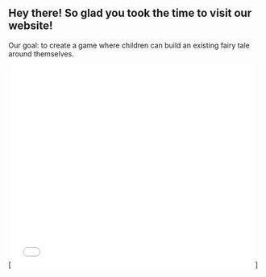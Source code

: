 ## Hey there! So glad you took the time to visit our website!

Our goal: to create a game where children can build an existing fairy tale around themselves.

[<iframe allowtransparency="true" width="485" height="402" src="//scratch.mit.edu/projects/embed/171571456/?autostart=false" frameborder="0" allowfullscreen></iframe>]
